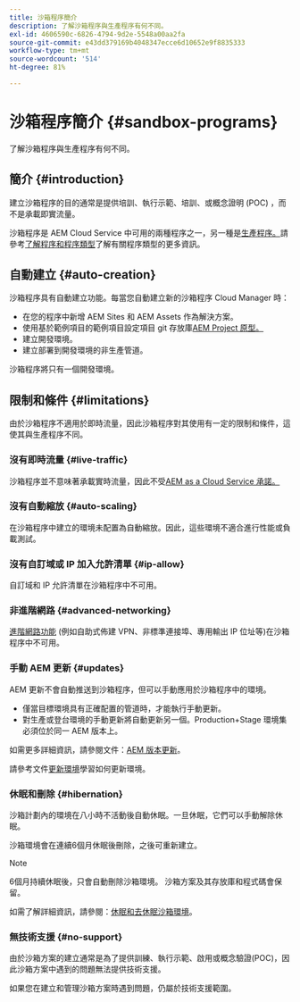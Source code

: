 ```yaml
---
title: 沙箱程序簡介
description: 了解沙箱程序與生產程序有何不同。
exl-id: 4606590c-6826-4794-9d2e-5548a00aa2fa
source-git-commit: e43dd379169b4048347ecce6d10652e9f8835333
workflow-type: tm+mt
source-wordcount: '514'
ht-degree: 81%

---
```



# 沙箱程序簡介 {#sandbox-programs}

了解沙箱程序與生產程序有何不同。

## 簡介 {#introduction}

建立沙箱程序的目的通常是提供培訓、執行示範、培訓、或概念證明 (POC) ，而不是承載即實流量。

沙箱程序是 AEM Cloud Service 中可用的兩種程序之一，另一種是[生產程序。](introduction-production-programs.md)請參考[了解程序和程序類型](/help/implementing/cloud-manager/getting-access-to-aem-in-cloud/program-types.md)了解有關程序類型的更多資訊。

## 自動建立 {#auto-creation}

沙箱程序具有自動建立功能。每當您自動建立新的沙箱程序 Cloud Manager 時：

* 在您的程序中新增 AEM Sites 和 AEM Assets 作為解決方案。
* 使用基於範例項目的範例項目設定項目 git 存放庫[AEM Project 原型。](https://experienceleague.adobe.com/docs/experience-manager-core-components/using/developing/archetype/overview.html?lang=zh-Hant)
* 建立開發環境。
* 建立部署到開發環境的非生產管道。

沙箱程序將只有一個開發環境。

## 限制和條件 {#limitations}

由於沙箱程序不適用於即時流量，因此沙箱程序對其使用有一定的限制和條件，這使其與生產程序不同。

### 沒有即時流量 {#live-traffic}

沙箱程序並不意味著承載實時流量，因此不受[AEM as a Cloud Service 承諾。](https://www.adobe.com/tw/legal/service-commitments.html)

### 沒有自動縮放 {#auto-scaling}

在沙箱程序中建立的環境未配置為自動縮放。因此，這些環境不適合進行性能或負載測試。

### 沒有自訂域或 IP 加入允許清單 {#ip-allow}

自訂域和 IP 允許清單在沙箱程序中不可用。

### 非進階網路 {#advanced-networking}

[進階網路功能](/help/security/configuring-advanced-networking.md) (例如自助式佈建 VPN、非標準連接埠、專用輸出 IP 位址等)在沙箱程序中不可用。

### 手動 AEM 更新 {#updates}

AEM 更新不會自動推送到沙箱程序，但可以手動應用於沙箱程序中的環境。

* 僅當目標環境具有正確配置的管道時，才能執行手動更新。
* 對生產或登台環境的手動更新將自動更新另一個。Production+Stage 環境集必須位於同一 AEM 版本上。

如需更多詳細資訊，請參閱文件：[AEM 版本更新](/help/implementing/deploying/aem-version-updates.md)。

請參考文件[更新環境](/help/implementing/cloud-manager/manage-environments.md#updating-dev-environment)學習如何更新環境。

### 休眠和刪除 {#hibernation}

沙箱計劃內的環境在八小時不活動後自動休眠。一旦休眠，它們可以手動解除休眠。

沙箱環境會在連續6個月休眠後刪除，之後可重新建立。

>[!NOTE]
>
>6個月持續休眠後，只會自動刪除沙箱環境。 沙箱方案及其存放庫和程式碼會保留。

如需了解詳細資訊，請參閱：[休眠和去休眠沙箱環境](/help/implementing/cloud-manager/getting-access-to-aem-in-cloud/hibernating-environments.md)。

### 無技術支援 {#no-support}

由於沙箱方案的建立通常是為了提供訓練、執行示範、啟用或概念驗證(POC)，因此沙箱方案中遇到的問題無法提供技術支援。

如果您在建立和管理沙箱方案時遇到問題，仍屬於技術支援範圍。
